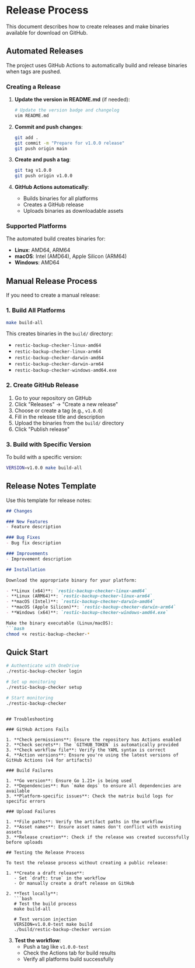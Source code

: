 # Release Process

This document describes how to create releases and make binaries available for download on GitHub.

## Automated Releases

The project uses GitHub Actions to automatically build and release binaries when tags are pushed.

### Creating a Release

1. **Update the version in README.md** (if needed):
   ```bash
   # Update the version badge and changelog
   vim README.md
   ```

2. **Commit and push changes**:
   ```bash
   git add .
   git commit -m "Prepare for v1.0.0 release"
   git push origin main
   ```

3. **Create and push a tag**:
   ```bash
   git tag v1.0.0
   git push origin v1.0.0
   ```

4. **GitHub Actions automatically**:
   - Builds binaries for all platforms
   - Creates a GitHub release
   - Uploads binaries as downloadable assets

### Supported Platforms

The automated build creates binaries for:

- **Linux**: AMD64, ARM64
- **macOS**: Intel (AMD64), Apple Silicon (ARM64)
- **Windows**: AMD64

## Manual Release Process

If you need to create a manual release:

### 1. Build All Platforms

```bash
make build-all
```

This creates binaries in the `build/` directory:
- `restic-backup-checker-linux-amd64`
- `restic-backup-checker-linux-arm64`
- `restic-backup-checker-darwin-amd64`
- `restic-backup-checker-darwin-arm64`
- `restic-backup-checker-windows-amd64.exe`

### 2. Create GitHub Release

1. Go to your repository on GitHub
2. Click "Releases" → "Create a new release"
3. Choose or create a tag (e.g., `v1.0.0`)
4. Fill in the release title and description
5. Upload the binaries from the `build/` directory
6. Click "Publish release"

### 3. Build with Specific Version

To build with a specific version:

```bash
VERSION=v1.0.0 make build-all
```

## Release Notes Template

Use this template for release notes:

```markdown
## Changes

### New Features
- Feature description

### Bug Fixes
- Bug fix description

### Improvements
- Improvement description

## Installation

Download the appropriate binary for your platform:

- **Linux (x64)**: `restic-backup-checker-linux-amd64`
- **Linux (ARM64)**: `restic-backup-checker-linux-arm64`
- **macOS (Intel)**: `restic-backup-checker-darwin-amd64`
- **macOS (Apple Silicon)**: `restic-backup-checker-darwin-arm64`
- **Windows (x64)**: `restic-backup-checker-windows-amd64.exe`

Make the binary executable (Linux/macOS):
```bash
chmod +x restic-backup-checker-*
```

## Quick Start

```bash
# Authenticate with OneDrive
./restic-backup-checker login

# Set up monitoring
./restic-backup-checker setup

# Start monitoring
./restic-backup-checker
```
```

## Troubleshooting

### GitHub Actions Fails

1. **Check permissions**: Ensure the repository has Actions enabled
2. **Check secrets**: The `GITHUB_TOKEN` is automatically provided
3. **Check workflow file**: Verify the YAML syntax is correct
4. **Action versions**: Ensure you're using the latest versions of GitHub Actions (v4 for artifacts)

### Build Failures

1. **Go version**: Ensure Go 1.21+ is being used
2. **Dependencies**: Run `make deps` to ensure all dependencies are available
3. **Platform-specific issues**: Check the matrix build logs for specific errors

### Upload Failures

1. **File paths**: Verify the artifact paths in the workflow
2. **Asset names**: Ensure asset names don't conflict with existing assets
3. **Release creation**: Check if the release was created successfully before uploads

## Testing the Release Process

To test the release process without creating a public release:

1. **Create a draft release**:
   - Set `draft: true` in the workflow
   - Or manually create a draft release on GitHub

2. **Test locally**:
   ```bash
   # Test the build process
   make build-all
   
   # Test version injection
   VERSION=v1.0.0-test make build
   ./build/restic-backup-checker version
   ```

3. **Test the workflow**:
   - Push a tag like `v1.0.0-test`
   - Check the Actions tab for build results
   - Verify all platforms build successfully 